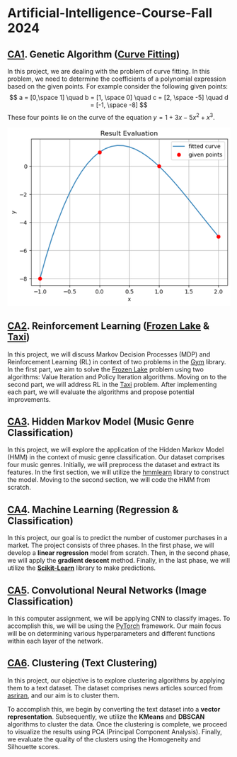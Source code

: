 # Artificial-Intelligence-Course-Fall 2024

## [CA1](). Genetic Algorithm ([Curve Fitting](https://en.wikipedia.org/wiki/Curve_fitting))

In this project, we are dealing with the problem of curve fitting. In this problem, we need to determine the coefficients of a polynomial expression based on the given points. For example consider the following given points:
$$
a = [0,\space 1] \quad
b = [1, \space 0] \quad
c = [2, \space -5] \quad
d = [-1, \space -8]
$$
These four points lie on the curve of the equation $y = 1 + 3x - 5x^{2} + x^{3}$. 

![Sample points](CA1/assets/sample_points.png)


## [CA2](). Reinforcement Learning ([Frozen Lake](https://www.gymlibrary.dev/environments/toy_text/frozen_lake/) & [Taxi](https://gymnasium.farama.org/environments/toy_text/taxi/))

In this project, we will discuss Markov Decision Processes (MDP) and Reinforcement Learning (RL) in context of two problems in the [Gym](https://gymnasium.farama.org/) library.
In the first part, we aim to solve the [Frozen Lake](https://www.gymlibrary.dev/environments/toy_text/frozen_lake/) problem using two algorithms: Value Iteration and Policy Iteration algorithms.
Moving on to the second part, we will address RL in the [Taxi](https://gymnasium.farama.org/environments/toy_text/taxi/) problem.
After implementing each part, we will evaluate the algorithms and propose potential improvements.

## [CA3](). Hidden Markov Model (Music Genre Classification)

In this project, we will explore the application of the Hidden Markov Model (HMM) in the context of music genre classification. Our dataset comprises four music genres. Initially, we will preprocess the dataset and extract its features. In the first section, we will utilize the [hmmlearn](https://hmmlearn.readthedocs.io/en/latest/) library to construct the model. Moving to the second section, we will code the HMM from scratch.

## [CA4](). Machine Learning (Regression & Classification)

In this project, our goal is to predict the number of customer purchases in a market. The project consists of three phases. In the first phase, we will develop a **linear regression** model from scratch. Then, in the second phase, we will apply the **gradient descent** method. Finally, in the last phase, we will utilize the [**Scikit-Learn**](https://scikit-learn.org/stable/) library to make predictions.

## [CA5](). Convolutional Neural Networks (Image Classification)

In this computer assignment, we will be applying CNN to classify images. To accomplish this, we will be using the [PyTorch](https://pytorch.org/) framework. Our main focus will be on determining various hyperparameters and different functions within each layer of the network.

## [CA6](). Clustering (Text Clustering)

In this project, our objective is to explore clustering algorithms by applying them to a text dataset. The dataset comprises news articles sourced from [asriran](https://www.asriran.com/), and our aim is to cluster them.

To accomplish this, we begin by converting the text dataset into a **vector representation**. Subsequently, we utilize the **KMeans** and **DBSCAN** algorithms to cluster the data. Once the clustering is complete, we proceed to visualize the results using PCA (Principal Component Analysis). Finally, we evaluate the quality of the clusters using the Homogeneity and Silhouette scores.


